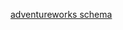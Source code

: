 [adventureworks schema](https://moidulhassan.files.wordpress.com/2014/07/adventureworks2008_schema.gif)